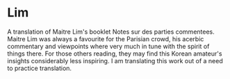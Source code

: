 # Lim
A translation of Maitre Lim's booklet Notes sur des parties commentees. Maitre Lim was always a favourite for the Parisian crowd, his acerbic commentary and viewpoints where very much in tune with the spirit of things there. For those others reading, they may find this Korean amateur's insights considerably less inspiring. I am translating this work out of a need to practice translation.
